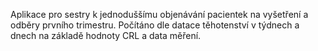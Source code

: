 Aplikace pro sestry k jednoduššímu objenávání pacientek na vyšetření a odběry prvního trimestru.
Počítáno dle datace těhotenství v týdnech a dnech na základě hodnoty CRL a data měření.
